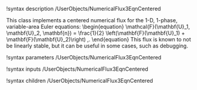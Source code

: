 !syntax description /UserObjects/NumericalFlux3EqnCentered

This class implements a centered numerical flux for the 1-D, 1-phase, variable-area Euler
equations:
\begin{equation}
  \mathcal{F}(\mathbf{U}_1, \mathbf{U}_2, \mathbf{n})
    = \frac{1}{2} \left(\mathbf{F}(\mathbf{U}_1) + \mathbf{F}(\mathbf{U}_2)\right) \,.
\end{equation}
This flux is known to not be linearly stable, but it can be useful in some
cases, such as debugging.

!syntax parameters /UserObjects/NumericalFlux3EqnCentered

!syntax inputs /UserObjects/NumericalFlux3EqnCentered

!syntax children /UserObjects/NumericalFlux3EqnCentered
